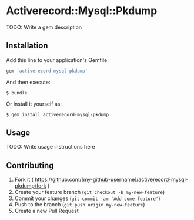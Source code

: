# Activerecord::Mysql::Pkdump

TODO: Write a gem description

## Installation

Add this line to your application's Gemfile:

```ruby
gem 'activerecord-mysql-pkdump'
```

And then execute:

    $ bundle

Or install it yourself as:

    $ gem install activerecord-mysql-pkdump

## Usage

TODO: Write usage instructions here

## Contributing

1. Fork it ( https://github.com/[my-github-username]/activerecord-mysql-pkdump/fork )
2. Create your feature branch (`git checkout -b my-new-feature`)
3. Commit your changes (`git commit -am 'Add some feature'`)
4. Push to the branch (`git push origin my-new-feature`)
5. Create a new Pull Request
